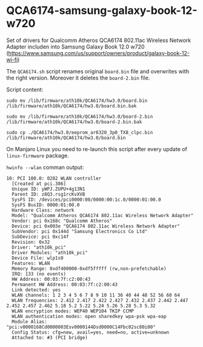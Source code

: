 # QCA6174-samsung-galaxy-book-12-w720
Set of drivers for Qualcomm Atheros QCA6174 802.11ac Wireless Network Adapter includen into Samsung Galaxy Book 12.0 w720 (https://www.samsung.com/us/support/owners/product/galaxy-book-12-wi-fi)



The `QCA6174.sh` script renames original `board.bin` file and overwrites with the right version. Moreover it deletes the `board-2.bin` file.

Script content:
```
sudo mv /lib/firmware/ath10k/QCA6174/hw3.0/board.bin /lib/firmware/ath10k/QCA6174/hw3.0/board.bin.bak

sudo mv /lib/firmware/ath10k/QCA6174/hw3.0/board-2.bin /lib/firmware/ath10k/QCA6174/hw3.0/board-2.bin.bak

sudo cp ./QCA6174/hw3.0/eeprom_ar6320_3p0_TX8_clpc.bin /lib/firmware/ath10k/QCA6174/hw3.0/board.bin
```

On Manjaro Linux you need to re-launch this script after every update of `linux-firmware` package.

`hwinfo --wlan` comman output:
```
10: PCI 100.0: 0282 WLAN controller                             
  [Created at pci.386]
  Unique ID: yWPJ.ZUPU+4g13N1
  Parent ID: z8Q3.rsg1rcKvXVB
  SysFS ID: /devices/pci0000:00/0000:00:1c.0/0000:01:00.0
  SysFS BusID: 0000:01:00.0
  Hardware Class: network
  Model: "Qualcomm Atheros QCA6174 802.11ac Wireless Network Adapter"
  Vendor: pci 0x168c "Qualcomm Atheros"
  Device: pci 0x003e "QCA6174 802.11ac Wireless Network Adapter"
  SubVendor: pci 0x144d "Samsung Electronics Co Ltd"
  SubDevice: pci 0xc14f 
  Revision: 0x32
  Driver: "ath10k_pci"
  Driver Modules: "ath10k_pci"
  Device File: wlp1s0
  Features: WLAN
  Memory Range: 0xdf400000-0xdf5fffff (rw,non-prefetchable)
  IRQ: 133 (no events)
  HW Address: 00:03:7f:c2:00:43
  Permanent HW Address: 00:03:7f:c2:00:43
  Link detected: yes
  WLAN channels: 1 2 3 4 5 6 7 8 9 10 11 36 40 44 48 52 56 60 64
  WLAN frequencies: 2.412 2.417 2.422 2.427 2.432 2.437 2.442 2.447 2.452 2.457 2.462 5.18 5.2 5.22 5.24 5.26 5.28 5.3 5.32
  WLAN encryption modes: WEP40 WEP104 TKIP CCMP
  WLAN authentication modes: open sharedkey wpa-psk wpa-eap
  Module Alias: "pci:v0000168Cd0000003Esv0000144Dsd0000C14Fbc02sc80i00"
  Config Status: cfg=new, avail=yes, need=no, active=unknown
  Attached to: #3 (PCI bridge)
```
